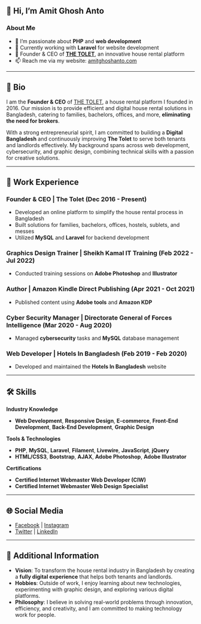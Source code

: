 ## 👋 Hi, I’m Amit Ghosh Anto

### About Me
- 👀 I’m passionate about **PHP** and **web development**
- 🌱 Currently working with **Laravel** for website development
- 💼 Founder & CEO of **[THE TOLET](https://www.thetolet.com/)**, an innovative house rental platform
- 📫 Reach me via my website: [amitghoshanto.com](http://www.amitghoshanto.com)

---

## 🚀 Bio
I am the **Founder & CEO** of [THE TOLET](https://www.thetolet.com/), a house rental platform I founded in 2016. Our mission is to provide efficient and digital house rental solutions in Bangladesh, catering to families, bachelors, offices, and more, **eliminating the need for brokers**.

With a strong entrepreneurial spirit, I am committed to building a **Digital Bangladesh** and continuously improving **The Tolet** to serve both tenants and landlords effectively. My background spans across web development, cybersecurity, and graphic design, combining technical skills with a passion for creative solutions.

---

## 💼 Work Experience

### **Founder & CEO** | The Tolet (Dec 2016 - Present)
- Developed an online platform to simplify the house rental process in Bangladesh
- Built solutions for families, bachelors, offices, hostels, sublets, and messes
- Utilized **MySQL** and **Laravel** for backend development

### **Graphics Design Trainer** | Sheikh Kamal IT Training (Feb 2022 - Jul 2022)
- Conducted training sessions on **Adobe Photoshop** and **Illustrator**

### **Author** | Amazon Kindle Direct Publishing (Apr 2021 - Oct 2021)
- Published content using **Adobe tools** and **Amazon KDP**

### **Cyber Security Manager** | Directorate General of Forces Intelligence (Mar 2020 - Aug 2020)
- Managed **cybersecurity** tasks and **MySQL** database management

### **Web Developer** | Hotels In Bangladesh (Feb 2019 - Feb 2020)
- Developed and maintained the **Hotels In Bangladesh** website

---

## 🛠️ Skills

**Industry Knowledge**  
- **Web Development**, **Responsive Design**, **E-commerce**, **Front-End Development**, **Back-End Development**, **Graphic Design**

**Tools & Technologies**  
- **PHP**, **MySQL**, **Laravel**, **Filament**, **Livewire**, **JavaScript**, **jQuery**  
- **HTML/CSS3**, **Bootstrap**, **AJAX**, **Adobe Photoshop**, **Adobe Illustrator**

**Certifications**  
- **Certified Internet Webmaster Web Developer (CIW)**  
- **Certified Internet Webmaster Web Design Specialist**

---

## 🌐 Social Media
- [Facebook](https://www.facebook.com/amitghoshanto) | [Instagram](https://www.instagram.com/amitghoshanto)  
- [Twitter](https://twitter.com/amit_ghosh_anto) | [LinkedIn](https://linkedin.com/in/amitghoshanto)

---

## 📖 Additional Information
- **Vision**: To transform the house rental industry in Bangladesh by creating a **fully digital experience** that helps both tenants and landlords.
- **Hobbies**: Outside of work, I enjoy learning about new technologies, experimenting with graphic design, and exploring various digital platforms.
- **Philosophy**: I believe in solving real-world problems through innovation, efficiency, and creativity, and I am committed to making technology work for people.
